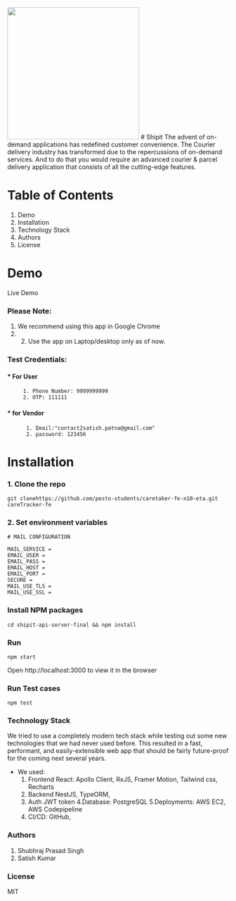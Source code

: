 

<img src="https://user-images.githubusercontent.com/32466035/155830419-4da3cf55-ff07-43cf-be72-52761de49c81.png" width="300" height="300">
# Shipit
The advent of on-demand applications has redefined customer convenience. The Courier
delivery industry has transformed due to the repercussions of on-demand services. And to do
that you would require an advanced courier & parcel delivery application that consists of all the
cutting-edge features.


# Table of Contents
1. Demo
2. Installation
3. Technology Stack
4. Authors
5. License

# Demo
Live Demo

### Please Note:
 1. We recommend using this app in Google Chrome 
 2. 2. Use the app on Laptop/desktop only as of now.

### Test Credentials:
   #### * For User
         1. Phone Number: 9999999999
         2. OTP: 111111
   #### * for Vendor
          1. Email:"contact2satish.patna@gmail.com"
          2. password: 123456

# Installation
### 1. Clone the repo
```git clonehttps://github.com/pesto-students/caretaker-fe-n10-eta.git careTracker-fe```
### 2. Set environment variables
```
# MAIL CONFIGURATION

MAIL_SERVICE = 
EMAIL_USER =
EMAIL_PASS = 
EMAIL_HOST = 
EMAIL_PORT = 
SECURE = 
MAIL_USE_TLS = 
MAIL_USE_SSL = 
```

### Install NPM packages

```cd shipit-api-server-final && npm install```

### Run
```npm start```

Open http://localhost:3000 to view it in the browser

### Run Test cases

```npm test```

### Technology Stack
We tried to use a completely modern tech stack while testing out some new technologies that we had never used before. This resulted in a fast, performant, and easily-extensible web app that should be fairly future-proof for the coming next several years. 
* We used:
     1. Frontend React: Apollo Client, RxJS, Framer Motion, Tailwind css, Recharts
     2. Backend NestJS, TypeORM,
     3. Auth JWT token
     4.Database: PostgreSQL
     5.Deployments: AWS EC2, AWS Codepipeline
     6. CI/CD: GitHub, 

### Authors
 1. Shubhraj Prasad Singh
 2. Satish Kumar

### License
MIT

